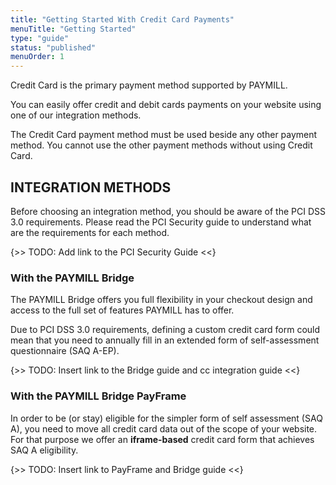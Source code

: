```yaml
---
title: "Getting Started With Credit Card Payments"
menuTitle: "Getting Started"
type: "guide"
status: "published"
menuOrder: 1
---
```


Credit Card is the primary payment method supported by PAYMILL.

You can easily offer credit and debit cards payments on your website using one of our integration methods.


<div class="important">
  The Credit Card payment method must be used beside any other payment method. You cannot use the other payment methods without using Credit Card.
</div>

## INTEGRATION METHODS

Before choosing an integration method, you should be aware of the PCI DSS 3.0 requirements. Please read the PCI Security guide to understand what are the requirements for each method.

{>> TODO: Add link to the PCI Security Guide <<}

### With the PAYMILL Bridge

The PAYMILL Bridge offers you full flexibility in your checkout design and access to the full set of features PAYMILL has to offer.

<div class="info">
Due to PCI DSS 3.0 requirements, defining a custom credit card form could mean that you need to annually fill in an extended form of self-assessment questionnaire (SAQ A-EP).
</div>

{>> TODO: Insert link to the Bridge guide and cc integration guide <<}

### With the PAYMILL Bridge PayFrame

In order to be (or stay) eligible for the simpler form of self assessment (SAQ A), you need to move all credit card data out of the scope of your website. For that purpose we offer an **iframe-based** credit card form that achieves SAQ A eligibility.

{>> TODO: Insert link to PayFrame and Bridge guide <<}

